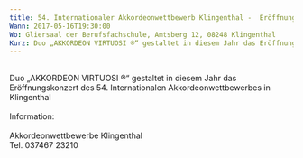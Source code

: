 ```yaml
---
title: 54. Internationaler Akkordeonwettbewerb Klingenthal -  Eröffnungskonzert
Wann: 2017-05-16T19:30:00
Wo: Gliersaal der Berufsfachschule, Amtsberg 12, 08248 Klingenthal
Kurz: Duo „AKKORDEON VIRTUOSI ®“ gestaltet in diesem Jahr das Eröffnungskonzert des Internationalen Akkordeonwettbewerbes in Klingenthal.<br>Für mehr Information klicken Sie bitte hier…
---
```


<br>Duo „AKKORDEON VIRTUOSI ®“ gestaltet in diesem Jahr das Eröffnungskonzert des 54. Internationalen Akkordeonwettbewerbes in Klingenthal
<br><br>Information:<br><br>Akkordeonwettbewerbe Klingenthal<br>Tel. 037467 23210